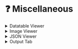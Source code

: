 # ❓ Miscellaneous

<details>

<summary>Datatable Viewer</summary>



</details>

<details>

<summary>Image Viewer</summary>



</details>

<details>

<summary>JSON Viewer</summary>



</details>

<details>

<summary>Output Tab</summary>



</details>

